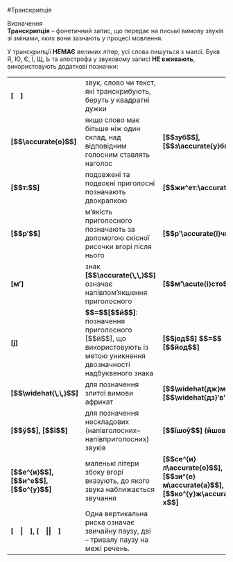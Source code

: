 #Транскрипція

<div class="eoz-wrap">
<span class="eoz">Визначення</span>
<div class="eoz-text">
<b>Транскрипція</b> – фонетичний запис, що передає на письмі вимову звуків зі змінами, яких вони зазнають у процесі мовлення.
</div>
</div>

У транскрипції <b>НЕМАЄ</b> великих літер, усі слова пишуться з малої. Букв <span class="p1">Я</span>, <span class="p1">Ю</span>, <span class="p1">Є</span>, <span class="p1">Ї</span>, <span class="p1">Щ</span>, <span class="p1">Ь</span> та <span class="p1">апострофа</span> у звуковому записі <b>НЕ вживають</b>, використовують додаткові позначки:

<table>
  <tr>
  <td><b>[&emsp;]</b></td>
  <td>звук, слово чи текст, які транскрибують, беруть у квадратні дужки</td>
  <td></td>
  </tr>
  <tr>
  <td><b>[$$\accurate{о}$$]</b></td>
  <td>якщо слово має більше ніж один склад, над відповідним голосним ставлять наголос</td>
  <td><b>[$$зуб$$], [$$з\accurate{у}би$$]</b></td>
  </tr>
   <tr>
  <td><b>[$$т:$$]</b></td>
  <td>подовжені та подвоєні приголосні позначають двокрапкою</td>
  <td><b>[$$жи^ет:\accurate{а}$$]</b></td>
  </tr>
   <tr>
  <td><b>[$$рʹ$$]</b></td>
  <td>м’якість приголосного позначають за допомогою скісної рисочки вгорі після нього</td>
  <td><b>[$$рʹ\accurate{і}чка$$]</b></td>
  </tr>
  <tr>
  <td><b>[м’]</b></td>
  <td>знак <b>[$$\accurate{\,\,}$$]</b> означає напівпом’якшення приголосного</td>
  <td><b>[$$м’\acute{і}сто$$]</b></td>
  </tr>
  <tr>
  <td><b>[j]</b></td>
  <td><b>$$=$$[$$й$$]</b>: позначення приголосного [$$й$$], що використовують із метою уникнення двозначності надбуквеного знака</td>
  <td><b>[$$jод$$] $$=$$ [$$йод$$]</b></td>
  </tr>
  <tr>
  <td><b>[$$\widehat{\,\,}$$]</b></td>
  <td>для позначення злитої вимови африкат</td>
  <td><b>[$$\widehat{дж}м’ілʹ$$] [$$\widehat{дз}′в’ін$$]</b></td>
  </tr>
  <tr>
  <td><b>[$$ў$$], [$$ǐ$$]</b></td>
  <td>для позначення нескладових (напівголосних– напівприголосних) звуків</td>
  <td><b>[$$ǐшоў$$] (йшов)</b></td>
  </tr>
  <tr>
  <td><b>[$$е^{и}$$], [$$и^е$$], [$$о^{у}$$]</b></td>
  <td>маленькі літери збоку вгорі вказують, до якого звука наближається звучання</td>
  <td><b>[$$се^{и}л\accurate{о}$$], [$$зи^{е}м\accurate{а}$$],<br>[$$ко^{у}ж\accurate{у}х$$]</b></td>
  </tr>
  <tr>
  <td><b>[&emsp;|&emsp;], [&emsp;||&emsp;]</b></td>
  <td>Одна вертикальна риска означає звичайну паузу, дві – тривалу паузу на межі речень.</td>
  <td></td>
  </tr>
</table>